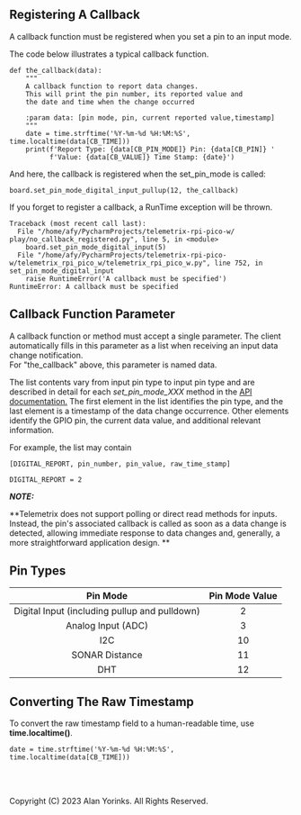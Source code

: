 ## Registering A Callback

A callback function must be registered when you set a pin to an input mode.

The code below illustrates a typical callback function. 

```angular2html
def the_callback(data):
    """
    A callback function to report data changes.
    This will print the pin number, its reported value and
    the date and time when the change occurred

    :param data: [pin mode, pin, current reported value,timestamp]
    """
    date = time.strftime('%Y-%m-%d %H:%M:%S', time.localtime(data[CB_TIME]))
    print(f'Report Type: {data[CB_PIN_MODE]} Pin: {data[CB_PIN]} '
          f'Value: {data[CB_VALUE]} Time Stamp: {date}')
```

And here, the callback is registered when the set_pin_mode is called:

```
board.set_pin_mode_digital_input_pullup(12, the_callback)
```

If you forget to register a callback, 
a RunTime exception will be thrown.

```angular2html
Traceback (most recent call last):
  File "/home/afy/PycharmProjects/telemetrix-rpi-pico-w/ play/no_callback_registered.py", line 5, in <module>
    board.set_pin_mode_digital_input(5)
  File "/home/afy/PycharmProjects/telemetrix-rpi-pico-w/telemetrix_rpi_pico_w/telemetrix_rpi_pico_w.py", line 752, in set_pin_mode_digital_input
    raise RuntimeError('A callback must be specified')
RuntimeError: A callback must be specified
```

## Callback Function Parameter

A callback function or method must accept a single parameter. The client 
automatically fills in this parameter as a list 
when receiving an input data change notification.  
For "the_callback" above, this parameter is named data.

The list contents vary from input pin type to input pin type and 
are described in detail for each _set_pin_mode_XXX_ method in the
[API documentation.](telemetrix_minima_reference.md) 
The first element in the list identifies the pin type, and the last element
is a timestamp of the data change occurrence. Other elements identify the GPIO pin, 
the current data value, and additional relevant information.

For example, the list may contain

```angular2html
[DIGITAL_REPORT, pin_number, pin_value, raw_time_stamp]

DIGITAL_REPORT = 2
```

_**NOTE:**_

**Telemetrix does not support polling or direct read methods for 
inputs. Instead, the pin's associated callback is called as soon 
as a data change is detected, allowing immediate response to data 
changes and, generally, a more straightforward application design.
**



## Pin Types

|                  **Pin Mode**                   |  **Pin Mode Value**  |
|:-----------------------------------------------:|:--------------------:|
|  Digital Input (including pullup and pulldown)  |          2           |
|               Analog Input (ADC)                |          3           |
|                       I2C                       |          10          |
|                 SONAR Distance                  |          11          |
|                       DHT                       |          12          |


## Converting The Raw Timestamp

To convert the raw timestamp field to a human-readable time, use **time.localtime()**.

```angular2html
date = time.strftime('%Y-%m-%d %H:%M:%S', time.localtime(data[CB_TIME]))
```


<br>
<br>

Copyright (C) 2023 Alan Yorinks. All Rights Reserved.